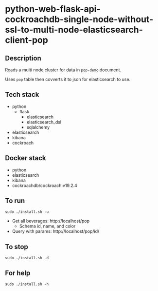 # python-web-flask-api-cockroachdb-single-node-without-ssl-to-multi-node-elasticsearch-client-pop

## Description
Reads a multi node cluster for data in `pop-demo` document.

Uses `pop` table then covverts it to json for
elasticsearch to use.

## Tech stack
- python
  - flask
    - elasticsearch
    - elasticsearch_dsl
    - sqlalchemy
- elasticsearch
- kibana
- cockroach

## Docker stack
- python
- elasticsearch
- kibana
- cockroachdb/cockroach:v19.2.4

## To run
`sudo ./install.sh -u`
- Get all beverages: http://localhost/pop
  - Schema id, name, and color
- Query with params: http://localhost/pop/id/<id>

## To stop
`sudo ./install.sh -d`

## For help
`sudo ./install.sh -h`
